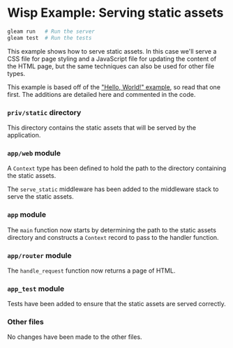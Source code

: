 # Wisp Example: Serving static assets

```sh
gleam run   # Run the server
gleam test  # Run the tests
```

This example shows how to serve static assets. In this case we'll serve
a CSS file for page styling and a JavaScript file for updating the content
of the HTML page, but the same techniques can also be used for other file types.

This example is based off of the ["Hello, World!" example][hello], so read that
one first. The additions are detailed here and commented in the code.

[hello]: https://github.com/lpil/wisp/tree/main/examples/src/routing

### `priv/static` directory

This directory contains the static assets that will be served by the application.

### `app/web` module

A `Context` type has been defined to hold the path to the directory containing
the static assets.

The `serve_static` middleware has been added to the middleware stack to serve
the static assets.

### `app` module

The `main` function now starts by determining the path to the static assets
directory and constructs a `Context` record to pass to the handler function.

### `app/router` module

The `handle_request` function now returns a page of HTML.

### `app_test` module

Tests have been added to ensure that the static assets are served correctly.

### Other files

No changes have been made to the other files.
